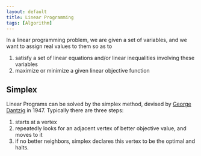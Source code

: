 ```yaml
---
layout: default
title: Linear Programming
tags: [Algorithm]
---
```


In a linear programming problem, we are given a set of variables, and we want to assign real values to them so as to 

1. satisfy a set of linear equations and/or linear inequalities involving these variables
2. maximize or minimize a given linear objective function

## Simplex

Linear Programs can be solved by the simplex method, devised by [George Dantzig](http://en.wikipedia.org/wiki/George_Dantzig) in 1947. Typically there are three steps:

1. starts at a vertex
2. repeatedly looks for an adjacent vertex of better objective value, and moves to it
3. if no better neighbors, simplex declares this vertex to be the optimal and halts.